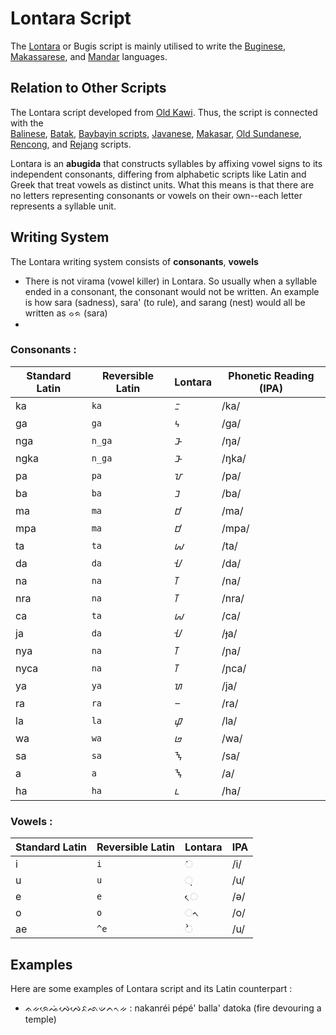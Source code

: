 # Lontara Script

The [Lontara](https://en.wikipedia.org/wiki/Lontara_script) or Bugis script is mainly utilised to write the [Buginese](https://en.wikipedia.org/wiki/Buginese_language "Buginese language"), [Makassarese](https://en.wikipedia.org/wiki/Makassarese_language "Makassarese language"), and [Mandar](https://en.wikipedia.org/wiki/Mandar_language "Mandar language") languages.


## Relation to Other Scripts

The Lontara script developed from [Old Kawi](https://en.wikipedia.org/wiki/Old_Kawi "Old Kawi"). Thus, the script is connected with the [  
Balinese](https://en.wikipedia.org/wiki/Balinese_alphabet "Balinese alphabet"), [Batak](https://en.wikipedia.org/wiki/Batak_script "Batak script"), [Baybayin scripts](https://en.wikipedia.org/wiki/Baybayin "Baybayin"), [Javanese](https://en.wikipedia.org/wiki/Javanese_script "Javanese script"), [Makasar](https://en.wikipedia.org/wiki/Makasar_script "Makasar script"), [Old Sundanese](https://en.wikipedia.org/wiki/Old_Sundanese_script "Old Sundanese script"), [Rencong](https://en.wikipedia.org/wiki/Rencong_script "Rencong script"), and [Rejang](https://en.wikipedia.org/wiki/Rejang_script "Rejang script") scripts.

Lontara is an **abugida** that constructs syllables by affixing vowel signs to its independent consonants, differing from alphabetic scripts like Latin and Greek that treat vowels as distinct units. What this means is that there are no letters representing consonants or vowels on their own--each letter represents a syllable unit. 


## Writing System
The Lontara writing system consists of **consonants**, **vowels**

* There is not virama (vowel killer) in Lontara. So usually when a syllable ended in a consonant, the consonant would not be written. An example is how sara (sadness), sara' (to rule), and sarang (nest) would all be written as ᨔᨑ (sara)
* 
### Consonants :

| Standard Latin | Reversible Latin    | Lontara | Phonetic Reading (IPA) |
| ------- | ------- | ------- | --- |
| ka  | `ka` |   ᝃ      | /ka/ |
| ga  | `ga`      | ᝄ      | /ɡa/ |
| nga | `n_ga`     | ᝅ      | /ŋa/|
| ngka | `n_ga`     | ᝅ      | /ŋka/|
| pa | `pa`      | ᝉ      | /pa/|
| ba | `ba`      | ᝊ      | /ba/|
| ma | `ma`      | ᝋ      | /ma/|
| mpa | `ma`      | ᝋ      | /mpa/|
| ta | `ta`      | ᝆ      | /ta/|
| da | `da`      | ᝇ      | /da/|
| na | `na`      | ᝈ      | /na/|
| nra | `na`      | ᝈ      | /nra/|
| ca | `ta`      | ᝆ      | /ca/|
| ja | `da`      | ᝇ      | /ɟa/|
| nya | `na`      | ᝈ      | /ɲa/|
| nyca | `na`      | ᝈ      | /ɲca/|
| ya | `ya`      | ᝌ      | /ja/|
| ra | `ra`      | ᝍ      | /ra/|
| la | `la`      | ᝎ      | /la/|
| wa | `wa`      | ᝏ      | /wa/|
| sa | `sa`      | ᝐ      | /sa/|
| a | `a`      | ᝐ      | /a/|
| ha | `ha`      | ᝑ      | /ha/|



### Vowels :

| Standard Latin | Reversible Latin | Lontara | IPA |
| ------- | ------- | ------- | --- |
| i       | `i`       | ᨗ      | /i/ |
| u        | `u`       | ᨘ      | /u/ |
| e       | `e`      | ᨙ      | /ə/|
| o        | `o`       | ᨚ      | /o/ |
| ae        | `^e`       | ᨛ      | /u/ |



## Examples

Here are some examples of Lontara script and its Latin counterpart :

* ᨊᨀᨑᨙᨕᨗᨄᨙᨄᨙᨅᨒᨉᨈᨚᨀ  : nakanréi pépé' balla' datoka (fire devouring a temple)
